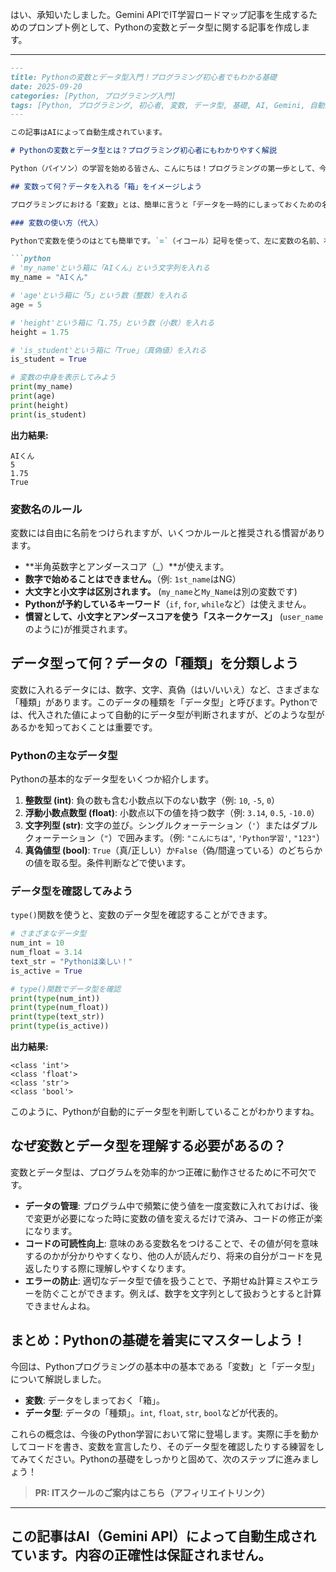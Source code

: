 はい、承知いたしました。Gemini APIでIT学習ロードマップ記事を生成するためのプロンプト例として、Pythonの変数とデータ型に関する記事を作成します。

---
```markdown
---
title: Pythonの変数とデータ型入門！プログラミング初心者でもわかる基礎
date: 2025-09-20
categories: [Python, プログラミング入門]
tags: [Python, プログラミング, 初心者, 変数, データ型, 基礎, AI, Gemini, 自動生成]
---

この記事はAIによって自動生成されています。

# Pythonの変数とデータ型とは？プログラミング初心者にもわかりやすく解説

Python（パイソン）の学習を始める皆さん、こんにちは！プログラミングの第一歩として、今回は「変数（へんすう）」と「データ型（データがた）」という、とても基本的ながらも重要な概念について、初心者の方にもわかりやすく解説します。これらを理解することは、今後のPythonプログラミング学習の土台となりますので、一緒にじっくり見ていきましょう。

## 変数って何？データを入れる「箱」をイメージしよう

プログラミングにおける「変数」とは、簡単に言うと「データを一時的にしまっておくための名前が付いた箱」のようなものです。計算の結果や、ユーザーが入力した情報など、プログラムの中で使う様々な値をこの「箱」に入れて、必要な時に取り出して使います。

### 変数の使い方（代入）

Pythonで変数を使うのはとても簡単です。`=`（イコール）記号を使って、左に変数の名前、右にその変数に入れたい値を書きます。これを「代入（だいにゅう）」と呼びます。

```python
# 'my_name'という箱に「AIくん」という文字列を入れる
my_name = "AIくん"

# 'age'という箱に「5」という数（整数）を入れる
age = 5

# 'height'という箱に「1.75」という数（小数）を入れる
height = 1.75

# 'is_student'という箱に「True」（真偽値）を入れる
is_student = True

# 変数の中身を表示してみよう
print(my_name)
print(age)
print(height)
print(is_student)
```

**出力結果:**
```
AIくん
5
1.75
True
```

### 変数名のルール

変数には自由に名前をつけられますが、いくつかルールと推奨される慣習があります。

*   **半角英数字とアンダースコア（_）**が使えます。
*   **数字で始めることはできません。**（例: `1st_name`はNG）
*   **大文字と小文字は区別されます。** (`my_name`と`My_Name`は別の変数です)
*   **Pythonが予約しているキーワード**（`if`, `for`, `while`など）は使えません。
*   **慣習として、小文字とアンダースコアを使う「スネークケース」** (`user_name`のように)が推奨されます。

## データ型って何？データの「種類」を分類しよう

変数に入れるデータには、数字、文字、真偽（はい/いいえ）など、さまざまな「種類」があります。このデータの種類を「データ型」と呼びます。Pythonでは、代入された値によって自動的にデータ型が判断されますが、どのような型があるかを知っておくことは重要です。

### Pythonの主なデータ型

Pythonの基本的なデータ型をいくつか紹介します。

1.  **整数型 (int)**: 負の数も含む小数点以下のない数字（例: `10`, `-5`, `0`）
2.  **浮動小数点数型 (float)**: 小数点以下の値を持つ数字（例: `3.14`, `0.5`, `-10.0`）
3.  **文字列型 (str)**: 文字の並び。シングルクォーテーション（`'`）またはダブルクォーテーション（`"`）で囲みます。（例: `"こんにちは"`, `'Python学習'`, `"123"`）
4.  **真偽値型 (bool)**: `True`（真/正しい）か`False`（偽/間違っている）のどちらかの値を取る型。条件判断などで使います。

### データ型を確認してみよう

`type()`関数を使うと、変数のデータ型を確認することができます。

```python
# さまざまなデータ型
num_int = 10
num_float = 3.14
text_str = "Pythonは楽しい！"
is_active = True

# type()関数でデータ型を確認
print(type(num_int))
print(type(num_float))
print(type(text_str))
print(type(is_active))
```

**出力結果:**
```
<class 'int'>
<class 'float'>
<class 'str'>
<class 'bool'>
```

このように、Pythonが自動的にデータ型を判断していることがわかりますね。

## なぜ変数とデータ型を理解する必要があるの？

変数とデータ型は、プログラムを効率的かつ正確に動作させるために不可欠です。

*   **データの管理**: プログラム中で頻繁に使う値を一度変数に入れておけば、後で変更が必要になった時に変数の値を変えるだけで済み、コードの修正が楽になります。
*   **コードの可読性向上**: 意味のある変数名をつけることで、その値が何を意味するのかが分かりやすくなり、他の人が読んだり、将来の自分がコードを見返したりする際に理解しやすくなります。
*   **エラーの防止**: 適切なデータ型で値を扱うことで、予期せぬ計算ミスやエラーを防ぐことができます。例えば、数字を文字列として扱おうとすると計算できませんよね。

## まとめ：Pythonの基礎を着実にマスターしよう！

今回は、Pythonプログラミングの基本中の基本である「変数」と「データ型」について解説しました。

*   **変数**: データをしまっておく「箱」。
*   **データ型**: データの「種類」。`int`, `float`, `str`, `bool`などが代表的。

これらの概念は、今後のPython学習において常に登場します。実際に手を動かしてコードを書き、変数を宣言したり、そのデータ型を確認したりする練習をしてみてください。Pythonの基礎をしっかりと固めて、次のステップに進みましょう！
> **PR: ITスクールのご案内はこちら（アフィリエイトリンク）**

---
この記事はAI（Gemini API）によって自動生成されています。内容の正確性は保証されません。
---
